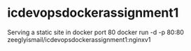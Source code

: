 # icdevopsdockerassignment1
Serving a static site in docker port 80
docker run -d -p 80:80 zeeglyismail/icdevopsdockerassignment1:nginxv1

